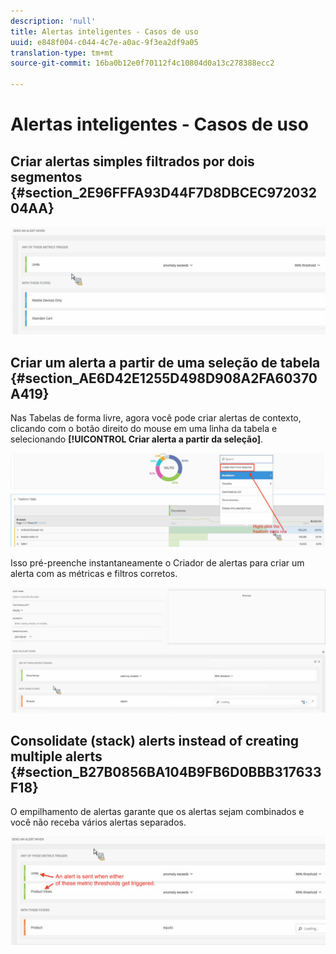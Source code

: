 ```yaml
---
description: 'null'
title: Alertas inteligentes - Casos de uso
uuid: e848f004-c044-4c7e-a0ac-9f3ea2df9a05
translation-type: tm+mt
source-git-commit: 16ba0b12e0f70112f4c10804d0a13c278388ecc2

---
```



# Alertas inteligentes - Casos de uso

## Criar alertas simples filtrados por dois segmentos {#section_2E96FFFA93D44F7D8DBCEC97203204AA}

<!-- 

Update screenshots for better readability.

 -->

![](assets/alerts_example1.png)

## Criar um alerta a partir de uma seleção de tabela {#section_AE6D42E1255D498D908A2FA60370A419}

Nas Tabelas de forma livre, agora você pode criar alertas de contexto, clicando com o botão direito do mouse em uma linha da tabela e selecionando **[!UICONTROL Criar alerta a partir da seleção]**.

![](assets/alert_selection.png)

Isso pré-preenche instantaneamente o Criador de alertas para criar um alerta com as métricas e filtros corretos.

![](assets/prepopulated_alert.png)

## Consolidate (stack) alerts instead of creating multiple alerts {#section_B27B0856BA104B9FB6D0BBB317633F18}

O empilhamento de alertas garante que os alertas sejam combinados e você não receba vários alertas separados.

![](assets/alerts_example2.png)

